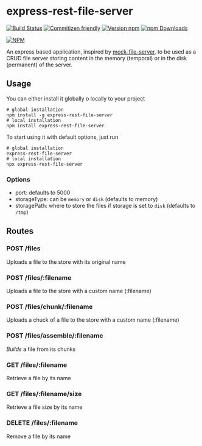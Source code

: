# express-rest-file-server
[![Build Status](https://travis-ci.org/bitIO/express-rest-file-server.svg?branch=master)](https://travis-ci.org/bitIO/express-rest-file-server)
[![Commitizen friendly](https://img.shields.io/badge/commitizen-friendly-brightgreen.svg)](http://commitizen.github.io/cz-cli/)
[![Version npm](https://img.shields.io/npm/v/express-rest-file-server.svg?style=flat-square)](https://www.npmjs.com/package/express-rest-file-server)
[![npm Downloads](https://img.shields.io/npm/dm/express-rest-file-server.svg?style=flat-square)](https://npmcharts.com/compare/express-rest-file-server?minimal=true)

[![NPM](https://nodei.co/npm/express-rest-file-server.png?downloads=true&downloadRank=true)](https://nodei.co/npm/express-rest-file-server/)

An express based application, inspired by [mock-file-server](https://github.com/betajs/mock-file-server), to be used as a CRUD file server storing content in the memory (temporal) or in the disk (permanent) of the server.

## Usage
You can either install it globally o locally to your project

```shell
# global installation
npm install -g express-rest-file-server
# local installation
npm install express-rest-file-server
```

To start using it with default options, just run

```shell
# global installation
express-rest-file-server
# local installation
npx express-rest-file-server
```

### Options

* port: defaults to 5000
* storageType: can be `memory` or `disk` (defaults to memory)
* storagePath: where to store the files if storage is set to `disk` (defaults to `/tmp`)

## Routes

### POST /files

Uploads a file to the store with its original name

### POST /files/:filename

Uploads a file to the store with a custom name (:filename)

### POST /files/chunk/:filename

Uploads a chuck of a file to the store with a custom name (:filename)

### POST /files/assemble/:filename

_Builds_ a file from its chunks

### GET /files/:filename

Retrieve a file by its name

### GET /files/:filename/size

Retrieve a file size by its name

### DELETE /files/:filename

Remove a file by its name
